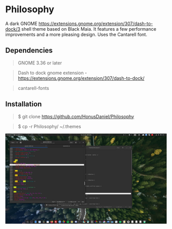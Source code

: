 # Philosophy
A dark GNOME https://extensions.gnome.org/extension/307/dash-to-dock/3 shell theme based on Black Maia. It features a few performance improvements and a more pleasing design. Uses the Cantarell font.

## Dependencies
> GNOME 3.36 or later


> Dash to dock gnome extension - https://extensions.gnome.org/extension/307/dash-to-dock/


> cantarell-fonts
## Installation
> $ git clone https://github.com/HonusDaniel/Philosophy


> $ cp -r Philosophy/ ~/.themes


![](Philosophy.jpg)
